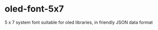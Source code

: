 oled-font-5x7
=============

5 x 7 system font suitable for oled libraries, in friendly JSON data format
